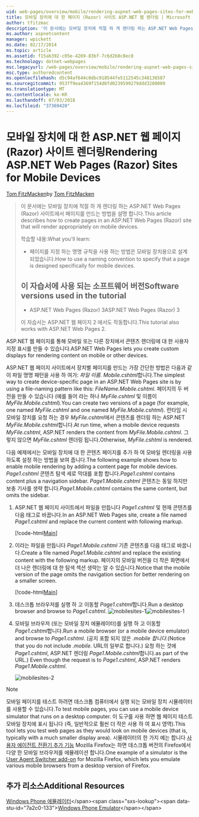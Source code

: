 ```yaml
---
uid: web-pages/overview/mobile/rendering-aspnet-web-pages-sites-for-mobile-devices
title: 모바일 장치에 대 한 페이지 (Razor) 사이트 ASP.NET 웹 렌더링 | Microsoft Docs
author: tfitzmac
description: '이 문서에는 모바일 장치에 적절 하 게 렌더링 하는 ASP.NET Web Pages (Razor) 사이트에서 페이지를 만드는 방법을 설명 합니다. 학습할 내용: 있습니다 방법...'
ms.author: aspnetcontent
manager: wpickett
ms.date: 02/17/2014
ms.topic: article
ms.assetid: f15ab392-c05e-4269-83bf-7c6d2b8c8ec8
ms.technology: dotnet-webpages
msc.legacyurl: /web-pages/overview/mobile/rendering-aspnet-web-pages-sites-for-mobile-devices
msc.type: authoredcontent
ms.openlocfilehash: d5c94af644c0dbc918544fe5112545c348136587
ms.sourcegitcommit: 953ff9ea4369f154d6fd0239599279ddd3280009
ms.translationtype: MT
ms.contentlocale: ko-KR
ms.lasthandoff: 07/03/2018
ms.locfileid: "37369420"
---
```

<a name="rendering-aspnet-web-pages-razor-sites-for-mobile-devices"></a><span data-ttu-id="7a2c0-104">모바일 장치에 대 한 ASP.NET 웹 페이지 (Razor) 사이트 렌더링</span><span class="sxs-lookup"><span data-stu-id="7a2c0-104">Rendering ASP.NET Web Pages (Razor) Sites for Mobile Devices</span></span>
====================
<span data-ttu-id="7a2c0-105">[Tom FitzMacken](https://github.com/tfitzmac)</span><span class="sxs-lookup"><span data-stu-id="7a2c0-105">by [Tom FitzMacken](https://github.com/tfitzmac)</span></span>

> <span data-ttu-id="7a2c0-106">이 문서에는 모바일 장치에 적절 하 게 렌더링 하는 ASP.NET Web Pages (Razor) 사이트에서 페이지를 만드는 방법을 설명 합니다.</span><span class="sxs-lookup"><span data-stu-id="7a2c0-106">This article describes how to create pages in an ASP.NET Web Pages (Razor) site that will render appropriately on mobile devices.</span></span>
> 
> <span data-ttu-id="7a2c0-107">학습할 내용:</span><span class="sxs-lookup"><span data-stu-id="7a2c0-107">What you'll learn:</span></span>
> 
> - <span data-ttu-id="7a2c0-108">페이지를 지정 하는 명명 규칙을 사용 하는 방법은 모바일 장치용으로 설계 되었습니다.</span><span class="sxs-lookup"><span data-stu-id="7a2c0-108">How to use a naming convention to specify that a page is designed specifically for mobile devices.</span></span>
>   
> 
> ## <a name="software-versions-used-in-the-tutorial"></a><span data-ttu-id="7a2c0-109">이 자습서에 사용 되는 소프트웨어 버전</span><span class="sxs-lookup"><span data-stu-id="7a2c0-109">Software versions used in the tutorial</span></span>
> 
> 
> - <span data-ttu-id="7a2c0-110">ASP.NET Web Pages (Razor) 3</span><span class="sxs-lookup"><span data-stu-id="7a2c0-110">ASP.NET Web Pages (Razor) 3</span></span>
>   
> 
> <span data-ttu-id="7a2c0-111">이 자습서는 ASP.NET 웹 페이지 2 에서도 작동합니다.</span><span class="sxs-lookup"><span data-stu-id="7a2c0-111">This tutorial also works with ASP.NET Web Pages 2.</span></span>


<span data-ttu-id="7a2c0-112">ASP.NET 웹 페이지를 통해 모바일 또는 다른 장치에서 콘텐츠 렌더링에 대 한 사용자 지정 표시를 만들 수 있습니다.</span><span class="sxs-lookup"><span data-stu-id="7a2c0-112">ASP.NET Web Pages lets you create custom displays for rendering content on mobile or other devices.</span></span>

<span data-ttu-id="7a2c0-113">ASP.NET 웹 페이지 사이트에서 장치별 페이지를 만드는 가장 간단한 방법은 다음과 같이 파일 명명 패턴을 사용 하 여가: <em>파일 이름.</em> <em>Mobile</em><em>.cshtml</em>합니다.</span><span class="sxs-lookup"><span data-stu-id="7a2c0-113">The simplest way to create device-specific page in an ASP.NET Web Pages site is by using a file-naming pattern like this: <em>FileName.</em><em>Mobile</em><em>.cshtml</em>.</span></span> <span data-ttu-id="7a2c0-114">페이지의 두 버전을 만들 수 있습니다 (예를 들어 라는 하나 <em>MyFile.cshtml</em> 및 이름이 <em>MyFile.Mobile.cshtml</em>).</span><span class="sxs-lookup"><span data-stu-id="7a2c0-114">You can create two versions of a page (for example, one named <em>MyFile.cshtml</em> and one named <em>MyFile.Mobile.cshtml</em>).</span></span> <span data-ttu-id="7a2c0-115">런타임 시 모바일 장치를 요청 하는 경우 <em>MyFile.cshtml</em>에서 콘텐츠를 렌더링 하는 ASP.NET <em>MyFile.Mobile.cshtml</em>합니다.</span><span class="sxs-lookup"><span data-stu-id="7a2c0-115">At run time, when a mobile device requests <em>MyFile.cshtml</em>, ASP.NET renders the content from <em>MyFile.Mobile.cshtml</em>.</span></span> <span data-ttu-id="7a2c0-116">그렇지 않으면 <em>MyFile.cshtml</em> 렌더링 됩니다.</span><span class="sxs-lookup"><span data-stu-id="7a2c0-116">Otherwise, <em>MyFile.cshtml</em> is rendered.</span></span>

<span data-ttu-id="7a2c0-117">다음 예제에서는 모바일 장치에 대 한 콘텐츠 페이지를 추가 하 여 모바일 렌더링을 사용 하도록 설정 하는 방법을 보여 줍니다.</span><span class="sxs-lookup"><span data-stu-id="7a2c0-117">The following example shows how to enable mobile rendering by adding a content page for mobile devices.</span></span> <span data-ttu-id="7a2c0-118">*Page1.cshtml* 콘텐츠 탐색 세로 막대를 포함 합니다.</span><span class="sxs-lookup"><span data-stu-id="7a2c0-118">*Page1.cshtml* contains content plus a navigation sidebar.</span></span> <span data-ttu-id="7a2c0-119">*Page1.Mobile.cshtml* 콘텐츠는 동일 하지만 보충 기사를 생략 합니다.</span><span class="sxs-lookup"><span data-stu-id="7a2c0-119">*Page1.Mobile.cshtml* contains the same content, but omits the sidebar.</span></span>

1. <span data-ttu-id="7a2c0-120">ASP.NET 웹 페이지 사이트에서 파일을 만듭니다 *Page1.cshtml* 및 현재 콘텐츠를 다음 태그로 바꿉니다.</span><span class="sxs-lookup"><span data-stu-id="7a2c0-120">In an ASP.NET Web Pages site, create a file named *Page1.cshtml* and replace the current content with following markup.</span></span>

    [!code-html[Main](rendering-aspnet-web-pages-sites-for-mobile-devices/samples/sample1.html)]
2. <span data-ttu-id="7a2c0-121">이라는 파일을 만듭니다 *Page1.Mobile.cshtml* 기존 콘텐츠를 다음 태그로 바꿉니다.</span><span class="sxs-lookup"><span data-stu-id="7a2c0-121">Create a file named *Page1.Mobile.cshtml* and replace the existing content with the following markup.</span></span> <span data-ttu-id="7a2c0-122">페이지의 모바일 버전을 더 작은 화면에서 더 나은 렌더링에 대 한 탐색 섹션 생략는 알 수 있습니다.</span><span class="sxs-lookup"><span data-stu-id="7a2c0-122">Notice that the mobile version of the page omits the navigation section for better rendering on a smaller screen.</span></span>

    [!code-html[Main](rendering-aspnet-web-pages-sites-for-mobile-devices/samples/sample2.html)]
3. <span data-ttu-id="7a2c0-123">데스크톱 브라우저를 실행 하 고 이동할 *Page1.cshtml*합니다.</span><span class="sxs-lookup"><span data-stu-id="7a2c0-123">Run a desktop browser and browse to *Page1.cshtml*.</span></span> <span data-ttu-id="7a2c0-124">![mobilesites-1](rendering-aspnet-web-pages-sites-for-mobile-devices/_static/image1.png)</span><span class="sxs-lookup"><span data-stu-id="7a2c0-124">![mobilesites-1](rendering-aspnet-web-pages-sites-for-mobile-devices/_static/image1.png)</span></span>
4. <span data-ttu-id="7a2c0-125">모바일 브라우저 (또는 모바일 장치 에뮬레이터)를 실행 하 고 이동할 *Page1.cshtml*합니다.</span><span class="sxs-lookup"><span data-stu-id="7a2c0-125">Run a mobile browser (or a mobile device emulator) and browse to *Page1.cshtml*.</span></span> <span data-ttu-id="7a2c0-126">(공지 포함 되지 않은 *.mobile 합니다.*</span><span class="sxs-lookup"><span data-stu-id="7a2c0-126">(Notice that you do not include *.mobile.*</span></span> <span data-ttu-id="7a2c0-127">URL의 일부로 합니다.) 요청 하는 것에 *Page1.cshtml*, ASP.NET 렌더링 *Page1.Mobile.cshtml*합니다.</span><span class="sxs-lookup"><span data-stu-id="7a2c0-127">as part of the URL.) Even though the request is to *Page1.cshtml*, ASP.NET renders *Page1.Mobile.cshtml*.</span></span>

    ![mobilesites-2](rendering-aspnet-web-pages-sites-for-mobile-devices/_static/image2.png)

> [!NOTE]
> <span data-ttu-id="7a2c0-129">모바일 페이지를 테스트 하려면 데스크톱 컴퓨터에서 실행 되는 모바일 장치 시뮬레이터를 사용할 수 있습니다.</span><span class="sxs-lookup"><span data-stu-id="7a2c0-129">To test mobile pages, you can use a mobile device simulator that runs on a desktop computer.</span></span> <span data-ttu-id="7a2c0-130">이 도구를 사용 하면 웹 페이지 테스트 모바일 장치에 표시 됩니다 (즉, 일반적으로 훨씬 더 작은 사용 하 여 표시 영역).</span><span class="sxs-lookup"><span data-stu-id="7a2c0-130">This tool lets you test web pages as they would look on mobile devices (that is, typically with a much smaller display area).</span></span> <span data-ttu-id="7a2c0-131">시뮬레이터의 한 가지 예는 합니다 [사용자 에이전트 전환기 추가 기능](http://addons.mozilla.org/firefox/addon/user-agent-switcher/) Mozilla Firefox는 하면 데스크톱 버전의 Firefox에서 다양 한 모바일 브라우저를 에뮬레이션 합니다.</span><span class="sxs-lookup"><span data-stu-id="7a2c0-131">One example of a simulator is the [User Agent Switcher add-on](http://addons.mozilla.org/firefox/addon/user-agent-switcher/) for Mozilla Firefox, which lets you emulate various mobile browsers from a desktop version of Firefox.</span></span>


<a id="Additional_Resources"></a>
## <a name="additional-resources"></a><span data-ttu-id="7a2c0-132">추가 리소스</span><span class="sxs-lookup"><span data-stu-id="7a2c0-132">Additional Resources</span></span>


<span data-ttu-id="7a2c0-133">[Windows Phone 에뮬레이터](https://msdn.microsoft.com/library/ff402563(v=VS.92).aspx)</span><span class="sxs-lookup"><span data-stu-id="7a2c0-133">[Windows Phone Emulator](https://msdn.microsoft.com/library/ff402563(v=VS.92).aspx)</span></span>
